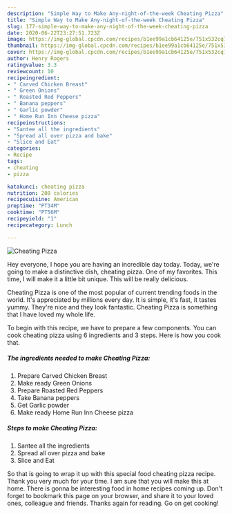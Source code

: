 ```yaml
---
description: "Simple Way to Make Any-night-of-the-week Cheating Pizza"
title: "Simple Way to Make Any-night-of-the-week Cheating Pizza"
slug: 177-simple-way-to-make-any-night-of-the-week-cheating-pizza
date: 2020-06-22T23:27:51.723Z
image: https://img-global.cpcdn.com/recipes/b1ee99a1cb64125e/751x532cq70/cheating-pizza-recipe-main-photo.jpg
thumbnail: https://img-global.cpcdn.com/recipes/b1ee99a1cb64125e/751x532cq70/cheating-pizza-recipe-main-photo.jpg
cover: https://img-global.cpcdn.com/recipes/b1ee99a1cb64125e/751x532cq70/cheating-pizza-recipe-main-photo.jpg
author: Henry Rogers
ratingvalue: 3.3
reviewcount: 10
recipeingredient:
- " Carved Chicken Breast"
- " Green Onions"
- " Roasted Red Peppers"
- " Banana peppers"
- " Garlic powder"
- " Home Run Inn Cheese pizza"
recipeinstructions:
- "Santee all the ingredients"
- "Spread all over pizza and bake"
- "Slice and Eat"
categories:
- Recipe
tags:
- cheating
- pizza

katakunci: cheating pizza 
nutrition: 208 calories
recipecuisine: American
preptime: "PT34M"
cooktime: "PT56M"
recipeyield: "1"
recipecategory: Lunch

---
```



![Cheating Pizza](https://img-global.cpcdn.com/recipes/b1ee99a1cb64125e/751x532cq70/cheating-pizza-recipe-main-photo.jpg)

Hey everyone, I hope you are having an incredible day today. Today, we're going to make a distinctive dish, cheating pizza. One of my favorites. This time, I will make it a little bit unique. This will be really delicious.

Cheating Pizza is one of the most popular of current trending foods in the world. It's appreciated by millions every day. It is simple, it's fast, it tastes yummy. They're nice and they look fantastic. Cheating Pizza is something that I have loved my whole life.




To begin with this recipe, we have to prepare a few components. You can cook cheating pizza using 6 ingredients and 3 steps. Here is how you cook that.

<!--inarticleads1-->

##### The ingredients needed to make Cheating Pizza:

1. Prepare  Carved Chicken Breast
1. Make ready  Green Onions
1. Prepare  Roasted Red Peppers
1. Take  Banana peppers
1. Get  Garlic powder
1. Make ready  Home Run Inn Cheese pizza




<!--inarticleads2-->

##### Steps to make Cheating Pizza:

1. Santee all the ingredients
1. Spread all over pizza and bake
1. Slice and Eat




So that is going to wrap it up with this special food cheating pizza recipe. Thank you very much for your time. I am sure that you will make this at home. There is gonna be interesting food in home recipes coming up. Don't forget to bookmark this page on your browser, and share it to your loved ones, colleague and friends. Thanks again for reading. Go on get cooking!
